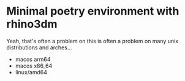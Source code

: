 # Minimal poetry environment with rhino3dm
Yeah, that's often a problem on this is often a problem on many unix distributions and arches...
- macos arm64 
- macos x86_64 
- linux/amd64
  
